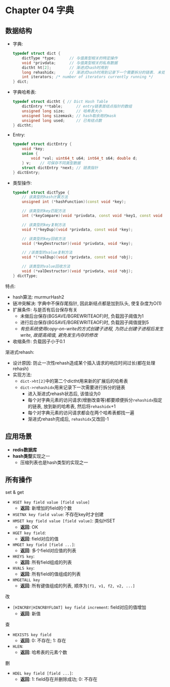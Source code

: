 # Chapter 04 字典

## 数据结构

- 字典:
    ```c++
    typedef struct dict {
        dictType *type;      // 与值类型相关的特定操作
        void *privdata;      // 与值类型相关的私有数据
        dictht ht[2];        // 渐进式hash时用到
        long rehashidx;      // 渐进式hash时用到记录下一个需要拆分的链表. 未处于rehash阶段时, 设为-1
        int iterators; /* number of iterators currently running */
    } dict;
    ```
- 字典哈希表:
    ```c++
    typedef struct dictht { // Dict Hash Table
        dictEntry **table;      // entry链表首结点指针的数组
        unsigned long size;     // 哈希表大小
        unsigned long sizemask; // hash取余用的mask
        unsigned long used;     // 已有结点数
    } dictht;
    ```
- Entry:
    ```c++
    typedef struct dictEntry {
        void *key; 
        union {
            void *val; uint64_t u64; int64_t s64; double d;
        } v;    // 可保存不同类型数据
        struct dictEntry *next; // 链表指针
    } dictEntry;
    ```
- 类型操作:
    ```c++
    typedef struct dictType {
        // 该类型的hash计算方法
        unsigned int (*hashFunction)(const void *key);

        // 该类型的key匹配方法
        int (*keyCompare)(void *privdata, const void *key1, const void *key2);

        // 该类型的key复制方法
        void *(*keyDup)(void *privdata, const void *key);

        // 该类型的key回收方法
        void (*keyDestructor)(void *privdata, void *key);

        // /该类型的value复制方法
        void *(*valDup)(void *privdata, const void *obj);

        // 该类型的value回收方法
        void (*valDestructor)(void *privdata, void *obj);
    } dictType;
    ```

特点:
- hash算法: murmurHash2
- 链冲突解决: 字典中不保存尾指针, 因此新结点都是加到队头, 使复杂度为O(1)
- 扩展条件: 与是否有后台保存有关
    - 未做后台保存(BGSAVE/BGREWRITEAOF)时, 负载因子阈值为1
    - 进行后台保存(BGSAVE/BGREWRITEAOF)时, 负载因子阈值提到5
    - *有些系统使用copy-on-write的方式创建子进程, 为防止创建子进程后发生write, 故提高阈值, 避免发生内存的修改*
- 收缩条件: 负载因子小于0.1

渐进式rehash:
- 设计原因: 防止一次性rehash造成某个插入请求的响应时间过长(都在处理rehash)
- 实现方法:
    - `dict->ht[2]`中的第二个dictht用来新的扩展后的哈希表
    - `dict->rehashidx`用来记录下一次需要进行拆分的链表
        - 进入渐进式rehash状态后, 该值设为0
        - 每个对字典元素的访问请求(增删改查等)都要顺便拆分`rehashidx`指定的链表, 放到新的哈希表, 然后将`rehashidx`+1
        - 每个对字典元素的访问请求都会在两个哈希表都找一遍
        - 渐进式rehash完成后, `rehashidx`又改回-1

## 应用场景
- **redis数据库**
- **hash类型**实现之一
    - 压缩列表也是hash类型的实现之一


## 所有操作

set & get
- `HSET key field value [field value]`
    - **返回**: 新增加的field的个数
- `HSETNX key field value`: 不存在key时才创建
- `HMSET key field value [field value]`: 类似HSET
    - **返回**: OK
- `HGET key field`: 
    - **返回**: field对应的值
- `HMGET key field [field ...]`: 
    - **返回**: 多个field对应值的列表
- `HKEYS key`: 
    - **返回**: 所有field组成的列表
- `HVALS key`: 
    - **返回**: 所有field的值组成的列表
- `HMGETALL key`
    - **返回**: 所有键值组成的列表, 顺序为`[f1, v1, f2, v2, ...]`


改
- `[HINCRBY|HINCRBYFLOAT] key field increment`: field对应的值增加
    - **返回**: 新值

查
- `HEXISTS key field`
    - **返回**: 0: 不存在; 1: 存在
- `HLEN`: 
    - **返回**: 哈希表的元素个数

删
- `HDEL key field [field ...]`:
    - **返回**: 1: field存在并删除成功; 0: 不存在
